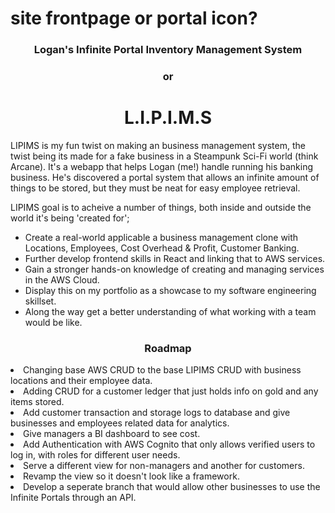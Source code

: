 
# site frontpage or portal icon?

<h3 align="center"> Logan's Infinite Portal Inventory Management System </h3>

<h3 align="center"> or </h3>

<h1 align="center"> L.I.P.I.M.S </h1>
<p> 
LIPIMS is my fun twist on making an business management system, the twist being its made for a fake business in a Steampunk Sci-Fi world (think Arcane). It's a webapp that helps Logan (me!) handle running his banking business. He's discovered a portal system that allows an infinite amount of things to be stored, but they must be neat for easy employee retrieval. 
</p>

LIPIMS goal is to acheive a number of things, both inside and outside the world it's being 'created for';

- Create a real-world applicable a business management clone with Locations, Employees, Cost Overhead & Profit, Customer Banking.
- Further develop frontend skills in React and linking that to AWS services.
- Gain a stronger hands-on knowledge of creating and managing services in the AWS Cloud.
- Display this on my portfolio as a showcase to my software engineering skillset.
- Along the way get a better understanding of what working with a team would be like.

<h3 align="center"> Roadmap </h3>

<li> Changing base AWS CRUD to the base LIPIMS CRUD with business locations and their employee data. </li>

<li> Adding CRUD for a customer ledger that just holds info on gold and any items stored. </li>

<li> Add customer transaction and storage logs to database and give businesses and employees related data for analytics.  </li>

<li> Give managers a BI dashboard to see cost. </li>

<li> Add Authentication with AWS Cognito that only allows verified users to log in, with roles for different user needs.  </li>

<li> Serve a different view for non-managers and another for customers. </li>

<li> Revamp the view so it doesn't look like a framework. </li>

<li> Develop a seperate branch that would allow other businesses to use the Infinite Portals through an API. </li>
 
